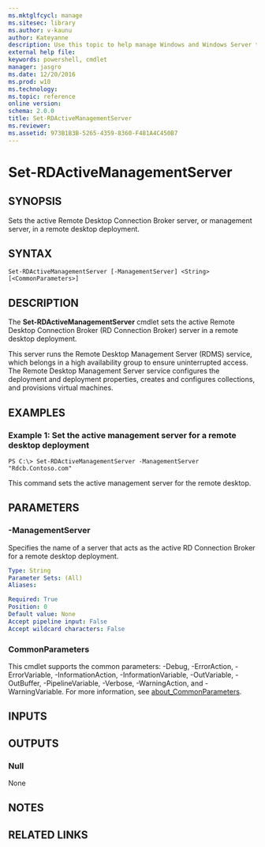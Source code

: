 ```yaml
---
ms.mktglfcycl: manage
ms.sitesec: library
ms.author: v-kaunu
author: Kateyanne
description: Use this topic to help manage Windows and Windows Server technologies with Windows PowerShell.
external help file: 
keywords: powershell, cmdlet
manager: jasgro
ms.date: 12/20/2016
ms.prod: w10
ms.technology: 
ms.topic: reference
online version: 
schema: 2.0.0
title: Set-RDActiveManagementServer
ms.reviewer:
ms.assetid: 973B1B3B-5265-4359-8360-F481A4C450B7
---
```


# Set-RDActiveManagementServer

## SYNOPSIS
Sets the active Remote Desktop Connection Broker  server, or management server, in a remote desktop deployment.

## SYNTAX

```
Set-RDActiveManagementServer [-ManagementServer] <String> [<CommonParameters>]
```

## DESCRIPTION
The **Set-RDActiveManagementServer** cmdlet sets the active Remote Desktop Connection Broker (RD Connection Broker) server in a remote desktop deployment.

This server runs the Remote Desktop Management Server (RDMS) service, which belongs in a high availability group to ensure uninterrupted access.
The Remote Desktop Management Server service configures the deployment and deployment properties, creates and configures collections, and provisions virtual machines.

## EXAMPLES

### Example 1: Set the active management server for a remote desktop deployment
```
PS C:\> Set-RDActiveManagementServer -ManagementServer "Rdcb.Contoso.com"
```

This command sets the active management server for the remote desktop.

## PARAMETERS

### -ManagementServer
Specifies the name of a server that acts as the active RD Connection Broker for a remote desktop deployment.

```yaml
Type: String
Parameter Sets: (All)
Aliases: 

Required: True
Position: 0
Default value: None
Accept pipeline input: False
Accept wildcard characters: False
```

### CommonParameters
This cmdlet supports the common parameters: -Debug, -ErrorAction, -ErrorVariable, -InformationAction, -InformationVariable, -OutVariable, -OutBuffer, -PipelineVariable, -Verbose, -WarningAction, and -WarningVariable. For more information, see [about_CommonParameters](https://go.microsoft.com/fwlink/?LinkID=113216).

## INPUTS

## OUTPUTS

### Null
None

## NOTES

## RELATED LINKS

